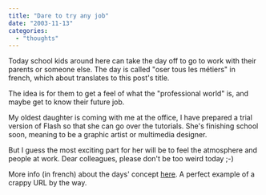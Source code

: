 ```yaml
---
title: "Dare to try any job"
date: "2003-11-13"
categories: 
  - "thoughts"
---
```


Today school kids around here can take the day off to go to work with their parents or someone else. The day is called "oser tous les métiers" in french, which about translates to this post's title.

The idea is for them to get a feel of what the "professional world" is, and maybe get to know their future job.

My oldest daughter is coming with me at the office, I have prepared a trial version of Flash so that she can go over the tutorials. She's finishing school soon, meaning to be a graphic artist or multimedia designer.

But I guess the most exciting part for her will be to feel the atmosphere and people at work. Dear colleagues, please don't be too weird today ;-)

More info (in french) about the days' concept [here](http://www.egalite.vd.ch/PROD/wss/befh_wss_p.nsf/key/frameset?Open&theme=actualites&cat=aucune&pdoc=a_osez_metiers). A perfect example of a crappy URL by the way.
